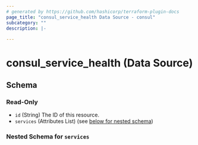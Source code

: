 ```yaml
---
# generated by https://github.com/hashicorp/terraform-plugin-docs
page_title: "consul_service_health Data Source - consul"
subcategory: ""
description: |-
  
---
```


# consul_service_health (Data Source)





<!-- schema generated by tfplugindocs -->
## Schema

### Read-Only

- `id` (String) The ID of this resource.
- `services` (Attributes List) (see [below for nested schema](#nestedatt--services))

<a id="nestedatt--services"></a>
### Nested Schema for `services`
